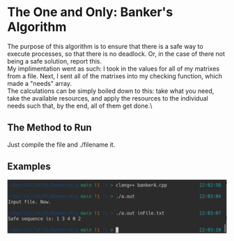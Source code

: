 # The One and Only: Banker's Algorithm
The purpose of this algorithm is to ensure that there is a safe way to execute processes, so that there is no deadlock. Or, in the case of there not being a safe solution, report this.\
My implimentation went as such: I took in the values for all of my matrixes from a file. Next, I sent all of the matrixes into my checking function, which made a "needs" array. \
The calculations can be simply boiled down to this: take what you need, take the available resources, and apply the resources to the individual needs such that, by the end, all of them get done.\
## The Method to Run
Just compile the file and ./filename it.
## Examples
![example](example.png)

